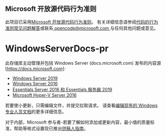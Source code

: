 ## <a name="microsoft-open-source-code-of-conduct"></a>Microsoft 开放源代码行为准则

此项目已采用[Microsoft 开放源代码行为准则](https://opensource.microsoft.com/codeofconduct/)。
有关详细信息请参阅[代码的行为准则常见问题解答](https://opensource.microsoft.com/codeofconduct/faq/)或联系[ opencode@microsoft.com ](mailto:opencode@microsoft.com)与任何其他问题或意见。

# <a name="windowsserverdocs-pr"></a>WindowsServerDocs-pr

此存储库主动管理并包括 Windows Server (docs.microsoft.com) 发布的内容源 [https://docs.microsoft.com]:

- [Windows Server 2019](https://docs.microsoft.com/en-us/windows-server/get-started-19/get-started-19)
- [Windows Server 2016](https://docs.microsoft.com/en-us/windows-server/get-started/server-basics)
- [Essentials Server 2016 和 Essentials 服务器 2019](https://docs.microsoft.com/en-us/windows-server-essentials/get-started/get-started)
- [Microsoft Hyper-V Server 2016](https://docs.microsoft.com/en-us/windows-server/get-started/server-basics)


若要使小更新，只需编辑文件，并提交拉取请求。 请查看[编辑现有的 Windows 专业人员文档](https://docs.microsoft.com/en-us/windows/whats-new/contribute-to-a-topic)的更多详细信息。

对于内部，Microsoft 参与者-若要了解如何添加或更新内容，最小值的质量标准，帮助等格式设置现已推出[供稿人指南](https://aka.ms/windowsauthoring)。


